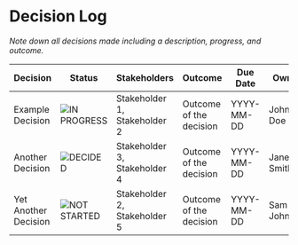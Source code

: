 # Decision Log

*Note down all decisions made including a description, progress, and outcome.*

| Decision | Status | Stakeholders | Outcome | Due Date | Owner |
|----------|--------|--------------|---------|----------|-------|
| Example Decision | ![IN PROGRESS](https://dummyimage.com/500x100/FFE000/000000&text=++IN+PROGRESS) | Stakeholder 1, Stakeholder 2 | Outcome of the decision | YYYY-MM-DD | John Doe |
| Another Decision | ![DECIDED](https://dummyimage.com/500x100/2e6930/000000&text=++DECIDED) | Stakeholder 3, Stakeholder 4 | Outcome of the decision | YYYY-MM-DD | Jane Smith |
| Yet Another Decision | ![NOT STARTED](https://dummyimage.com/500x100/909590/000000&text=++NOT+STARTED) | Stakeholder 2, Stakeholder 5 | Outcome of the decision | YYYY-MM-DD | Sam Johnson |
